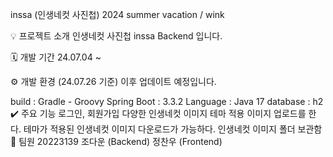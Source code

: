 inssa (인생네컷 사진첩)
2024 summer vacation / wink

💡 프로젝트 소개
인생네컷 사진첩 inssa Backend 입니다.

🗓️ 개발 기간
24.07.04 ~

⚙️ 개발 환경 (24.07.26 기준)
이후 업데이트 예정입니다.

build : Gradle - Groovy
Spring Boot : 3.3.2
Language : Java 17
database : h2
✔️ 주요 기능
로그인, 회원가입
다양한 인생네컷 이미지 테마 적용
이미지 업로드를 한다.
테마가 적용된 인생네컷 이미지 다운로드가 가능하다.
인생네컷 이미지 폴더 보관함
🐥 팀원
20223139 조다운 (Backend)
정찬우 (Frontend)
